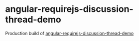 angular-requirejs-discussion-thread-demo
========================================

Production build of [angular-requirejs-discussion-thread-demo](https://github.com/anselmbradford/angular-requirejs-discussion-thread-demo/tree/master)